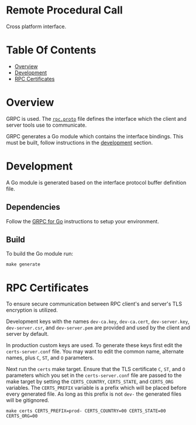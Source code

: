 # Remote Procedural Call
Cross platform interface.

# Table Of Contents
- [Overview](#overview)
- [Development](#development)
- [RPC Certificates](#rpc-certificates)

# Overview
GRPC is used. The [`rpc.proto`](./rpc.proto) file defines the 
interface which the client and server tools use to communicate.

GRPC generates a Go module which contains the interface bindings. This must
be built, follow instructions in the [development](#development) section.

# Development
A Go module is generated based on the interface protocol buffer definition file.

## Dependencies
Follow the [GRPC for Go](https://grpc.io/docs/languages/go/quickstart/#prerequisites)
instructions to setup your environment.

## Build
To build the Go module run:

```
make generate
```

# RPC Certificates
To ensure secure communication between RPC client's and server's TLS 
encryption is utilized. 

Development keys with the names `dev-ca.key`, `dev-ca.cert`, `dev-server.key`,
`dev-server.csr`, and `dev-server.pem` are provided and used by the client and 
server by default.

In production custom keys are used. To generate these keys first edit the
`certs-server.conf` file. You may want to edit the common name, alternate 
names, plus `C`, `ST`, and `O` parameters.

Next run the `certs` make target. Ensure that the TLS certificate `C`, `ST`, and
`O` parameters which you set in the `certs-server.conf` file are passed to the 
make target by setting the `CERTS_COUNTRY`, `CERTS_STATE`, and 
`CERTS_ORG` variables. The `CERTS_PREFIX` variable is a prefix which will be 
placed before every generated file. As long as this prefix is not `dev-` the 
generated files will be gitignored.

```
make certs CERTS_PREFIX=prod- CERTS_COUNTRY=00 CERTS_STATE=00 CERTS_ORG=00
```
